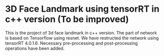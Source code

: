 # 3D Face Landmark using tensorRT in c++ version (To be improved)

This is the project of 3d face landmark in c++ version.
The part of network is based on Tensorflow using resnet. We have restructed the network using tensorRT 4.0.1.6. Necessary pre-processing and post-processing operations have been added.
